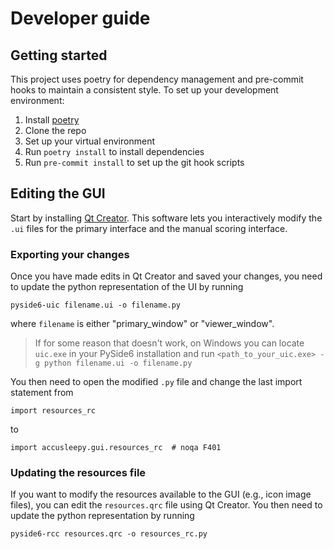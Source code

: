 # Developer guide

## Getting started
This project uses poetry for dependency management and
pre-commit hooks to maintain a consistent style.
To set up your development environment:
1. Install [poetry](https://python-poetry.org/docs/#installation)
2. Clone the repo
3. Set up your virtual environment
4. Run `poetry install` to install dependencies
5. Run `pre-commit install` to set up the git hook scripts


## Editing the GUI
Start by installing
[Qt Creator](https://doc.qt.io/qtcreator/). This software lets you
interactively modify the `.ui` files for the primary interface
and the manual scoring interface.

### Exporting your changes
Once you have made edits in Qt Creator and saved your changes,
you need to update the python representation of the UI by running

```pyside6-uic filename.ui -o filename.py```

where `filename` is either "primary_window" or "viewer_window".
>If for some reason that doesn't work, on Windows you can
>locate `uic.exe` in your PySide6 installation and run
>```<path_to_your_uic.exe> -g python filename.ui -o filename.py```

You then need to open the modified `.py` file and change the last
import statement from

```import resources_rc```

to

```import accusleepy.gui.resources_rc  # noqa F401```

### Updating the resources file
If you want to modify the resources available to the GUI
(e.g., icon image files), you can edit the `resources.qrc`
file using Qt Creator. You then need to update the python
representation by running

```pyside6-rcc resources.qrc -o resources_rc.py```
